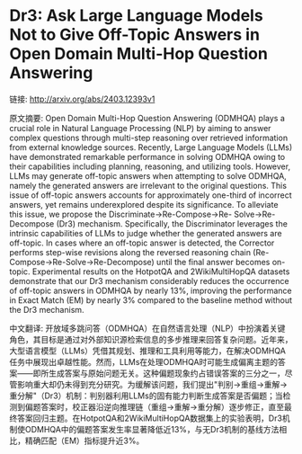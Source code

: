 # Dr3: Ask Large Language Models Not to Give Off-Topic Answers in Open Domain Multi-Hop Question Answering

链接: http://arxiv.org/abs/2403.12393v1

原文摘要:
Open Domain Multi-Hop Question Answering (ODMHQA) plays a crucial role in
Natural Language Processing (NLP) by aiming to answer complex questions through
multi-step reasoning over retrieved information from external knowledge
sources. Recently, Large Language Models (LLMs) have demonstrated remarkable
performance in solving ODMHQA owing to their capabilities including planning,
reasoning, and utilizing tools. However, LLMs may generate off-topic answers
when attempting to solve ODMHQA, namely the generated answers are irrelevant to
the original questions. This issue of off-topic answers accounts for
approximately one-third of incorrect answers, yet remains underexplored despite
its significance. To alleviate this issue, we propose the
Discriminate->Re-Compose->Re- Solve->Re-Decompose (Dr3) mechanism.
Specifically, the Discriminator leverages the intrinsic capabilities of LLMs to
judge whether the generated answers are off-topic. In cases where an off-topic
answer is detected, the Corrector performs step-wise revisions along the
reversed reasoning chain (Re-Compose->Re-Solve->Re-Decompose) until the final
answer becomes on-topic. Experimental results on the HotpotQA and
2WikiMultiHopQA datasets demonstrate that our Dr3 mechanism considerably
reduces the occurrence of off-topic answers in ODMHQA by nearly 13%, improving
the performance in Exact Match (EM) by nearly 3% compared to the baseline
method without the Dr3 mechanism.

中文翻译:
开放域多跳问答（ODMHQA）在自然语言处理（NLP）中扮演着关键角色，其目标是通过对外部知识源检索信息的多步推理来回答复杂问题。近年来，大型语言模型（LLMs）凭借其规划、推理和工具利用等能力，在解决ODMHQA任务中展现出卓越性能。然而，LLMs在处理ODMHQA时可能生成偏离主题的答案——即所生成答案与原始问题无关。这种偏题现象约占错误答案的三分之一，尽管影响重大却仍未得到充分研究。为缓解该问题，我们提出"判别->重组->重解->重分解"（Dr3）机制：判别器利用LLMs的固有能力判断生成答案是否偏题；当检测到偏题答案时，校正器沿逆向推理链（重组->重解->重分解）逐步修正，直至最终答案回归主题。在HotpotQA和2WikiMultiHopQA数据集上的实验表明，Dr3机制使ODMHQA中的偏题答案发生率显著降低近13%，与无Dr3机制的基线方法相比，精确匹配（EM）指标提升近3%。
